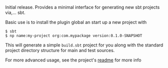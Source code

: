 Initial release. Provides a minimal interface for generating new sbt projects via,... sbt.

Basic use is to install the plugin global an start up a new project with

    $ sbt
    $ np name:my-project org:com.mypackage version:0.1.0-SNAPSHOT

This will generate a simple `build.sbt` project for you along with the standard project directory structure for main and test sources.

For more advanced usage, see the project's [readme](https://github.com/softprops/np) for more info



